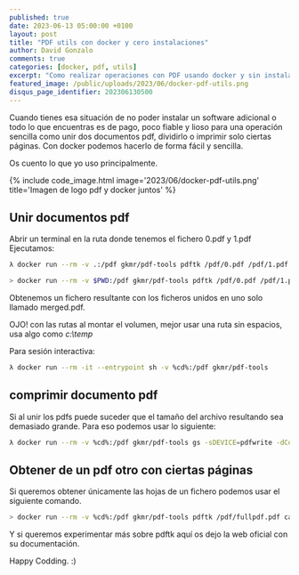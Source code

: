 ```yaml
---
published: true
date: 2023-06-13 05:00:00 +0100
layout: post
title: "PDF utils con docker y cero instalaciones"
author: David Gonzalo
comments: true
categories: [docker, pdf, utils]
excerpt: "Como realizar operaciones con PDF usando docker y sin instalar ningún software adicional."
featured_image: /public/uploads/2023/06/docker-pdf-utils.png
disqus_page_identifier: 202306130500
---
```


Cuando tienes esa situación de no poder instalar un software adicional o todo lo que encuentras es de pago, poco fiable y lioso para una operación sencilla como unir dos documentos pdf, dividirlo o imprimir solo ciertas páginas. Con docker podemos hacerlo de forma fácil y sencilla. 

Os cuento lo que yo uso principalmente. 

{% include code_image.html 
image='2023/06/docker-pdf-utils.png'
title='Imagen de logo pdf y docker juntos'
%}
<!--break--> 

## Unir documentos pdf
Abrir un terminal en la ruta donde tenemos el fichero 0.pdf y 1.pdf
Ejecutamos:
```bash
λ docker run --rm -v .:/pdf gkmr/pdf-tools pdftk /pdf/0.pdf /pdf/1.pdf cat output /pdf/merged.pdf
```
```bash
> docker run --rm -v $PWD:/pdf gkmr/pdf-tools pdftk /pdf/0.pdf /pdf/1.pdf cat output /pdf/merged.pdf
```
Obtenemos un fichero resultante con los ficheros unidos en uno solo llamado merged.pdf.

OJO! con las rutas al montar el volumen, mejor usar una ruta sin espacios, usa algo como *c:\temp* 

Para sesión interactiva:
```bash
λ docker run --rm -it --entrypoint sh -v %cd%:/pdf gkmr/pdf-tools
```
## comprimir documento pdf
Si al unir los pdfs puede suceder que el tamaño del archivo resultando sea demasiado grande. Para eso podemos usar lo siguiente:

```bash
λ docker run --rm -v %cd%:/pdf gkmr/pdf-tools gs -sDEVICE=pdfwrite -dCompatibilityLevel=1.4 -dPDFSETTINGS=/screen -dNOPAUSE -dBATCH  -dQUIET -sOutputFile=pdf/output.pdf pdf/merged.pdf
```

## Obtener de un pdf otro con ciertas páginas
Si queremos obtener únicamente las hojas de un fichero podemos usar el siguiente comando. 
```bash
> docker run --rm -v %cd%:/pdf gkmr/pdf-tools pdftk /pdf/fullpdf.pdf cat 6-12 27 output pdf/outfile.pdf
```

Y si queremos experimentar más sobre pdftk aquí os dejo la web oficial con su documentación.

Happy Codding. :)